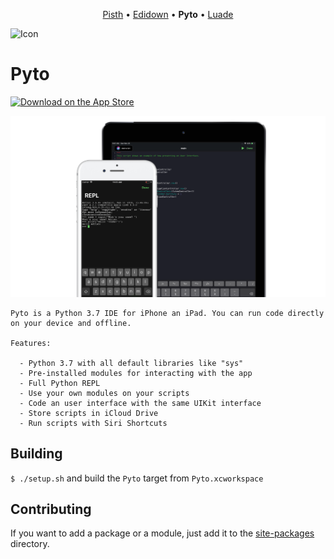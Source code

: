 <p align="center">
<a href="https://github.com/ColdGrub1384/Pisth">Pisth</a> &bull;
<a href="https://github.com/ColdGrub1384/Edidown">Edidown</a> &bull;
<b>Pyto</b> &bull;
<a href="https://github.com/ColdGrub1384/Luade">Luade</a>
</p>

![Icon](https://raw.githubusercontent.com/ColdGrub1384/Pyto/master/Pyto/Assets.xcassets/AppIcon.appiconset/Icon-App-83.5x83.5%402x.png)

# Pyto

[![Download on the App Store](https://pisth.github.io/appstorebadge.svg)](https://itunes.apple.com/us/app/pyto-python-ide/id1436650069?l=fr&ls=1&mt=8)

![screenshots](mockup.png)

```
Pyto is a Python 3.7 IDE for iPhone an iPad. You can run code directly on your device and offline.

Features:

  - Python 3.7 with all default libraries like "sys"
  - Pre-installed modules for interacting with the app
  - Full Python REPL
  - Use your own modules on your scripts
  - Code an user interface with the same UIKit interface
  - Store scripts in iCloud Drive
  - Run scripts with Siri Shortcuts
```

## Building

`$ ./setup.sh` and build the `Pyto` target from `Pyto.xcworkspace`

## Contributing

If you want to add a package or a module, just add it to the [site-packages](https://github.com/ColdGrub1384/Pyto/tree/master/site-packages) directory.
